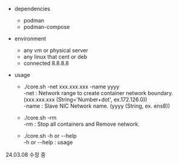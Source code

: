 - dependencies
  - podman
  - podman-compose
 
- environment
  - any vm or physical server
  - any linux that cent or deb
  - connected 8.8.8.8

- usage
  - ./core.sh -net xxx.xxx.xxx -name yyyy\
    -net        : Network range to create container network boundary. (xxx.xxx.xxx (String='Number+dot', ex.172.126.0))\
    -name       : Slave NIC Network name. (yyyy (String, ex. ens8))

  - ./core.sh -rm\
    -rm         : Stop all containers and Remove network.

  - ./core.sh -h or --help\
    -h or --help  : usage

24.03.08 수정 중

